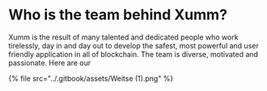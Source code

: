 # Who is the team behind Xumm?

&#x20;Xumm is the result of many talented and dedicated people who work tirelessly, day in and day out to develop the safest, most powerful and user friendly application in all of blockchain. The team is diverse, motivated and passionate. Here are our

{% file src="../.gitbook/assets/Weitse (1).png" %}

&#x20;
